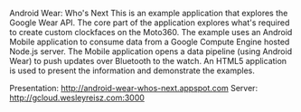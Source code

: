 Android Wear: Who's Next
This is an example application that explores the Google Wear API. The core
part of the application explores what's required to create custom clockfaces
on the Moto360. The example uses an Android Mobile application to consume 
data from a Google Compute Engine hosted Node.js server. The Mobile application
opens a data pipeline (using Android Wear) to push updates over Bluetooth to 
the watch. An HTML5 application is used to present the information and 
demonstrate the examples.

Presentation: http://android-wear-whos-next.appspot.com
Server: http://gcloud.wesleyreisz.com:3000
